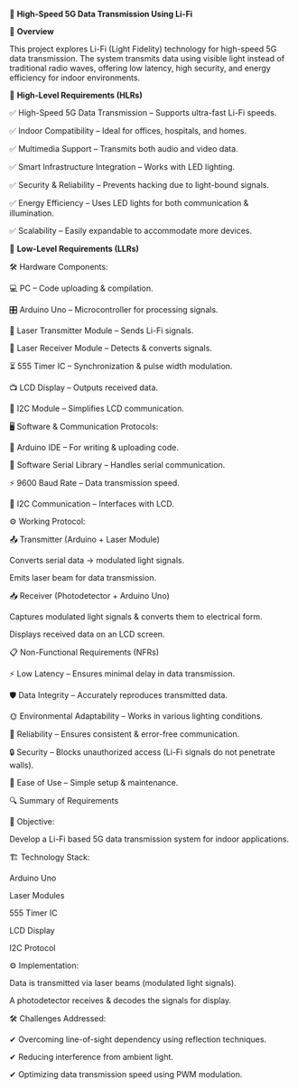 📡 **High-Speed 5G Data Transmission Using Li-Fi**

🚀 **Overview**

This project explores Li-Fi (Light Fidelity) technology for high-speed 5G data transmission. The system transmits data using visible light instead of traditional radio waves, offering low latency, high security, and energy efficiency for indoor environments.

🎯 **High-Level Requirements (HLRs)**

✅ High-Speed 5G Data Transmission – Supports ultra-fast Li-Fi speeds. 

✅ Indoor Compatibility – Ideal for offices, hospitals, and homes.

✅ Multimedia Support – Transmits both audio and video data.

✅ Smart Infrastructure Integration – Works with LED lighting.

✅ Security & Reliability – Prevents hacking due to light-bound signals.

✅ Energy Efficiency – Uses LED lights for both communication & illumination.

✅ Scalability – Easily expandable to accommodate more devices.

🔩 **Low-Level Requirements (LLRs)**

🛠 Hardware Components:

💻 PC – Code uploading & compilation.

🎛 Arduino Uno – Microcontroller for processing signals.

🔴 Laser Transmitter Module – Sends Li-Fi signals.

📡 Laser Receiver Module – Detects & converts signals.

⏳ 555 Timer IC – Synchronization & pulse width modulation.

📺 LCD Display – Outputs received data.

🔗 I2C Module – Simplifies LCD communication.

🖥 Software & Communication Protocols:

🔧 Arduino IDE – For writing & uploading code.

🔄 Software Serial Library – Handles serial communication.

⚡ 9600 Baud Rate – Data transmission speed.

🔌 I2C Communication – Interfaces with LCD.

⚙ Working Protocol:

📤 Transmitter (Arduino + Laser Module)

Converts serial data → modulated light signals.

Emits laser beam for data transmission.

📥 Receiver (Photodetector + Arduino Uno)

Captures modulated light signals & converts them to electrical form.

Displays received data on an LCD screen.

📋 Non-Functional Requirements (NFRs)

⚡ Low Latency – Ensures minimal delay in data transmission.

🛡 Data Integrity – Accurately reproduces transmitted data.

🌞 Environmental Adaptability – Works in various lighting conditions.

🔄 Reliability – Ensures consistent & error-free communication.

🔒 Security – Blocks unauthorized access (Li-Fi signals do not penetrate walls).

🎯 Ease of Use – Simple setup & maintenance.

🔍 Summary of Requirements

📌 Objective:

Develop a Li-Fi based 5G data transmission system for indoor applications.

🏗 Technology Stack:

Arduino Uno

Laser Modules

555 Timer IC

LCD Display

I2C Protocol

⚙ Implementation:

Data is transmitted via laser beams (modulated light signals).

A photodetector receives & decodes the signals for display.

🛠 Challenges Addressed:

✔ Overcoming line-of-sight dependency using reflection techniques.

✔ Reducing interference from ambient light.

✔ Optimizing data transmission speed using PWM modulation.
